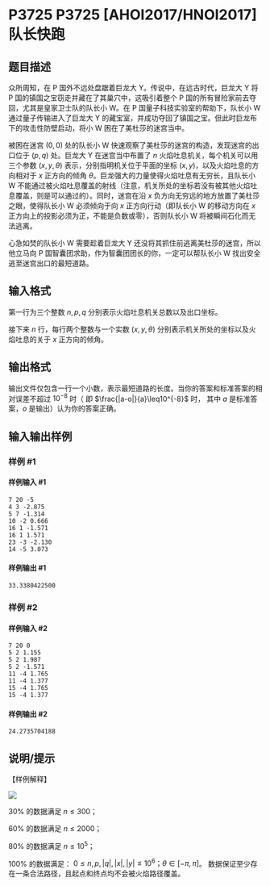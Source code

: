 # P3725 P3725 [AHOI2017/HNOI2017] 队长快跑

## 题目描述

众所周知，在 P 国外不远处盘踞着巨龙大 Y。传说中，在远古时代，巨龙大 Y 将 P 国的镇国之宝窃走并藏在了其巢穴中，这吸引着整个 P 国的所有冒险家前去夺回，尤其是皇家卫士队的队长小 W。在 P 国量子科技实验室的帮助下，队长小 W 通过量子传输进入了巨龙大 Y 的藏宝室，并成功夺回了镇国之宝。但此时巨龙布下的攻击性防壁启动，将小 W 困在了美杜莎的迷宫当中。

被困在迷宫 $(0,0)$ 处的队长小 W 快速观察了美杜莎的迷宫的构造，发现迷宫的出口位于 $(p,q)$ 处。巨龙大 Y 在迷宫当中布置了 $n$ 火焰吐息机关，每个机关可以用三个参数 $(x,y,\theta)$ 表示，分别指明机关位于平面的坐标 $(x,y)$，以及火焰吐息的方向相对于 $x$ 正方向的倾角 $\theta$。巨龙强大的力量使得火焰吐息有无穷长，且队长小  W 不能通过被火焰吐息覆盖的射线（注意，机关所处的坐标若没有被其他火焰吐息覆盖，则是可以通过的）。同时，迷宫在沿 $x$ 负方向无穷远的地方放置了美杜莎之眼，使得队长小 W 必须倾向于向 $x$ 正方向行动（即队长小 W 的移动方向在 $x$ 正方向上的投影必须为正，不能是负数或零），否则队长小 W 将被瞬间石化而无法逃离。

心急如焚的队长小 W 需要趁着巨龙大 Y 还没将其抓住前逃离美杜莎的迷宫，所以他立马向 P 国智囊团求助，作为智囊团团长的你，一定可以帮队长小 W 找出安全逃至迷宫出口的最短道路。

## 输入格式

第一行为三个整数 $n,p,q$ 分别表示火焰吐息机关总数以及出口坐标。

接下来 $n$ 行，每行两个整数与一个实数 $(x,y,\theta)$ 分别表示机关所处的坐标以及火焰吐息的关于 $x$ 正方向的倾角。

## 输出格式

输出文件仅包含一行一个小数，表示最短道路的长度。当你的答案和标准答案的相对误差不超过 $10^{-8}$ 时（ 即 $\frac{|a-o|}{a}\leq10^{-8}$ 时， 其中 $a$ 是标准答案，$o$ 是输出）认为你的答案正确。

## 输入输出样例

### 样例 #1

#### 样例输入 #1

```
7 20 -5
4 3 -2.875
5 7 -1.314
10 -2 0.666
16 1 -1.571
16 1 1.571
23 -3 -2.130
14 -5 3.073
```

#### 样例输出 #1

```
33.3380422500
```

### 样例 #2

#### 样例输入 #2

```
7 20 0
5 2 1.155
5 2 1.987
5 2 -1.571
11 -4 1.765
11 -4 1.377
15 -4 1.765
15 -4 1.377
```

#### 样例输出 #2

```
24.2735704188
```

## 说明/提示

【样例解释】

 ![](https://cdn.luogu.com.cn/upload/pic/5107.png) 

$30\%$ 的数据满足 $n\leq 300$；

$60\%$ 的数据满足 $n\leq 2000$；

$80\%$ 的数据满足 $n\leq 10^5$；

$100\%$ 的数据满足： $0 \leq n,p, |q|, |x|, |y| \leq 10^6； \theta \in [−\pi, \pi]$。
数据保证至少存在一条合法路径，且起点和终点均不会被火焰路径覆盖。
